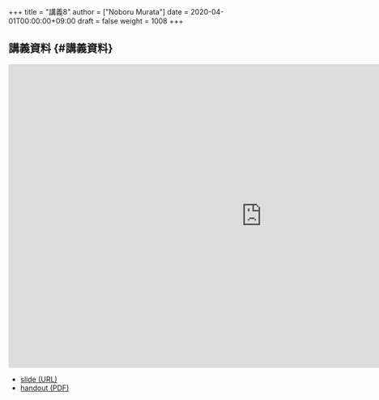 +++
title = "講義8"
author = ["Noboru Murata"]
date = 2020-04-01T00:00:00+09:00
draft = false
weight = 1008
+++

## 講義資料 {#講義資料}

<iframe src="https://noboru-murata.github.io/probability-statistics/slides/slide08.html"
	width="1000" height="600" frameborder="0"
	allowfullscreen="allowfullscreen"
	allow="geolocation *; microphone *; camera *; midi *; encrypted-media *">
</iframe>

-   [slide (URL)](https://noboru-murata.github.io/probability-statistics/slides/slide08.html)
-   [handout (PDF)](https://noboru-murata.github.io/probability-statistics/pdfs/slide08.pdf)